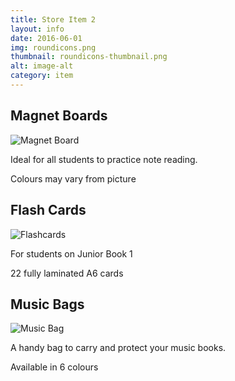 ```yaml
---
title: Store Item 2
layout: info
date: 2016-06-01
img: roundicons.png
thumbnail: roundicons-thumbnail.png
alt: image-alt
category: item
---
```


## Magnet Boards
![Magnet Board](/img/store/magnetboards.jpg)

Ideal for all students to practice note reading.

Colours may vary from picture

## Flash Cards

![Flashcards](/img/store/flashcards.jpg)

For students on Junior Book 1

22 fully laminated A6 cards

## Music Bags

![Music Bag](/img/store/musicbag.jpg)

A handy bag to carry and protect your music books.

Available in 6 colours
